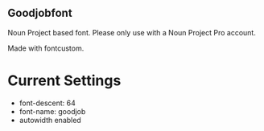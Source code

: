 ## Goodjobfont

Noun Project based font. Please only use with a Noun Project Pro account. 

Made with fontcustom. 

# Current Settings
- font-descent: 64
- font-name: goodjob
- autowidth enabled 
